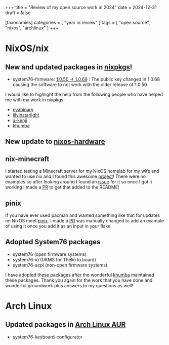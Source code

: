 +++
title = "Review of my open source work in 2024"
date = 2024-12-31
draft = false

[taxonomies]
categories = [ "year in review" ]
tags = [ "open source", "nixos", "archlinux" ]
+++

# NixOS/nix
 
## New and updated packages in [nixpkgs](https://github.com/NixOS/nixpkgs)!

- system76-firmware: [1.0.50 -> 1.0.69](https://github.com/NixOS/nixpkgs/pull/382153) : The public key changed in 1.0.68 causing the software to not work with the older release of 1.0.50.

I would like to highlight the help from the following people who have helped me with my work in nixpkgs:

- [nyabinary](https://github.com/nyabinary)
- [lilyinstarlight](https://github.com/lilyinstarlight)
- [a-kenji](https://github.com/a-kenji)
- [khumba](https://github.com/khumba)

## New update to [nixos-hardware](https://github.com/NixOS/nixos-hardware)

## nix-minecraft

I started testing a Minecraft server for my NixOS homelab for my wife and wanted to use nix and I found this awesome [project](https://github.com/Infinidoge/nix-minecraft)! There were no examples so after looking around I found an [issue](https://github.com/Infinidoge/nix-minecraft/issues/6) for it so once I got it working I made a [PR](https://github.com/Infinidoge/nix-minecraft/pull/125) to get that added to the README!

## pinix

If you have ever used pacman and wanted something like that for updates on NixOS meet [pinix](https://github.com/remi-dupre/pinix). I made a [PR](https://github.com/remi-dupre/pinix/pull/6) was manually changed to add an example of using it once you add it as an input in your flake.

## Adopted System76 packages

- system76 (open firmware systems)
- system76-io (DKMS for Thelio Io board)
- system76-acpi (non-open firmware systems)

I have adopted these packages after the  wonderful [khumba](https://github.com/khumba) maintained these packages. Thank you again for the work that you have done and wonderful groundwork plus answers to my questions as well!

# Arch Linux

## Updated packages in [Arch Linux AUR](https://aur.archlinux.org/cgit/aur.git/log/?h=system76-keyboard-configurator)

- system76-keyboard-configurator



